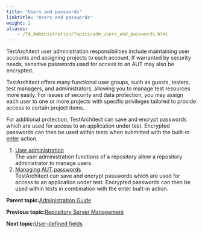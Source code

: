 ```yaml
--- 
title: "Users and passwords"
linktitle: "Users and passwords"
weight: 2
aliases: 
    - /TA_Administration/Topics/adm_users_and_passwords.html
---
```


TestArchitect user administration responsibilities include maintaining user accounts and assigning projects to each account. If warranted by security needs, sensitive passwords used for access to an AUT may also be encrypted.

TestArchitect offers many functional user groups, such as guests, testers, test managers, and administrators, allowing you to manage test resources more easily. For issues of security and data protection, you may assign each user to one or more projects with specific privileges tailored to provide access to certain project items.

For additional protection, TestArchitect can save and encrypt passwords which are used for access to an application under test. Encrypted passwords can then be used within tests when submitted with the built-in [enter](/TA_Automation/Topics/bia_enter.html) action.

1.  [User administration](/TA_Administration/Topics/User_administration.html)  
The user administration functions of a repository allow a repository administrator to manage users.
2.  [Managing AUT passwords](/TA_Administration/Topics/Manage_password.html)  
TestArchitect can save and encrypt passwords which are used for access to an application under test. Encrypted passwords can then be used within tests in combination with the enter built-in action.

**Parent topic:**[Administration Guide](/TA_Administration/Topics/Administration_Guide_begin.html)

**Previous topic:**[Repository Server Management](/TA_Administration/Topics/Repo_server_management.html)

**Next topic:**[User-defined fields](/TA_Administration/Topics/User_defined_fields.html)

